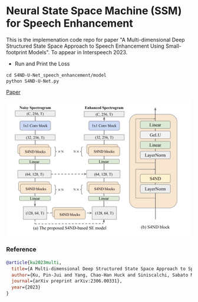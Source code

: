 # Neural State Space Machine (SSM) for Speech Enhancement

This is the implemenation code repo for paper "A Multi-dimensional Deep Structured State Space Approach to
Speech Enhancement Using Small-footprint Models". To appear in Interspeech 2023.

- Run and Print the Loss
```
cd S4ND-U-Net_speech_enhancement/model
python S4ND-U-Net.py

```

[Paper](https://arxiv.org/pdf/2306.00331.pdf)

<img src="https://github.com/Kuray107/S4ND-U-Net_speech_enhancement/blob/main/s4se_is23.png" width="500">

### Reference

```bib
@article{ku2023multi,
  title={A Multi-dimensional Deep Structured State Space Approach to Speech Enhancement Using Small-footprint Models},
  author={Ku, Pin-Jui and Yang, Chao-Han Huck and Siniscalchi, Sabato Marco and Lee, Chin-Hui},
  journal={arXiv preprint arXiv:2306.00331},
  year={2023}
}
```
